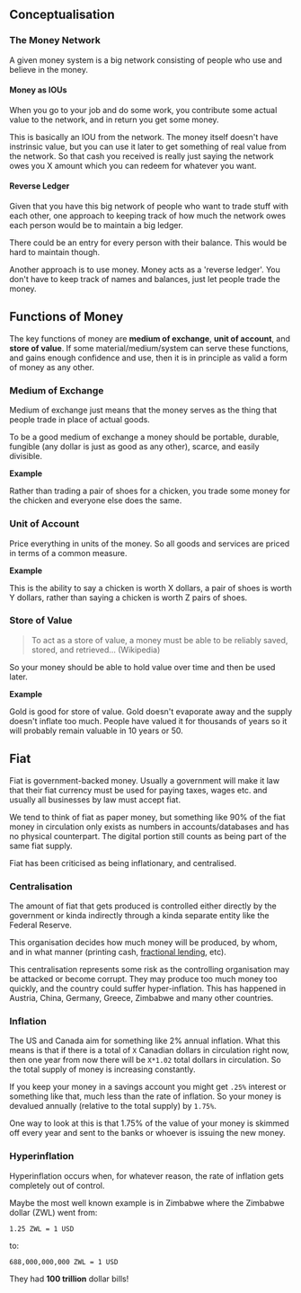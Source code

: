## Conceptualisation

### The Money Network
A given money system is a big network consisting of people who use and believe in the money.

#### Money as IOUs
When you go to your job and do some work, you contribute some actual value to the network, and in return you get some money.

This is basically an IOU from the network. The money itself doesn't have instrinsic value, but you can use it later to get something of real value from the network. So that cash you received is really just saying the network owes you X amount which you can redeem for whatever you want.

#### Reverse Ledger
Given that you have this big network of people who want to trade stuff with each other, one approach to keeping track of how much the network owes each person would be to maintain a big ledger. 

There could be an entry for every person with their balance. This would be hard to maintain though.

Another approach is to use money. Money acts as a 'reverse ledger'. You don't have to keep track of names and balances, just let people trade the money.

## Functions of Money
The key functions of money are **medium of exchange**, **unit of account**, and **store of value**. If some material/medium/system can serve these functions, and gains enough confidence and use, then it is in principle as valid a form of money as any other.

### Medium of Exchange
Medium of exchange just means that the money serves as the thing that people trade in place of actual goods. 

To be a good medium of exchange a money should be portable, durable, fungible (any dollar is just as good as any other), scarce, and easily divisible.

**Example**

Rather than trading a pair of shoes for a chicken, you trade some money for the chicken and everyone else does the same.

### Unit of Account
Price everything in units of the money. So all goods and services are priced in terms of a common measure.

**Example**

This is the ability to say a chicken is worth X dollars, a pair of shoes is worth Y dollars, rather than saying a chicken is worth Z pairs of shoes. 

### Store of Value
> To act as a store of value, a money must be able to be reliably saved, stored, and retrieved… (Wikipedia)

So your money should be able to hold value over time and then be used later.

**Example**

Gold is good for store of value. Gold doesn't evaporate away and the supply doesn't inflate too much. People have valued it for thousands of years so it will probably remain valuable in 10 years or 50.

## Fiat
Fiat is government-backed money. Usually a government will make it law that their fiat currency must be used for paying taxes, wages etc. and usually all businesses by law must accept fiat.

We tend to think of fiat as paper money, but something like 90% of the fiat money in circulation only exists as numbers in accounts/databases and has no physical counterpart. The digital portion still counts as being part of the same fiat supply.

Fiat has been criticised as being inflationary, and centralised.

### Centralisation
The amount of fiat that gets produced is controlled either directly by the government or kinda indirectly through a kinda separate entity like the Federal Reserve. 

This organisation decides how much money will be produced, by whom, and in what manner (printing cash, [fractional lending](https://www.khanacademy.org/economics-finance-domain/macroeconomics/monetary-system-topic/fractional-reserve-banking-tut/v/overview-of-fractional-reserve-banking), etc).

This centralisation represents some risk as the controlling organisation may be attacked or become corrupt. They may produce too much money too quickly, and the country could suffer hyper-inflation. This has happened in Austria, China, Germany, Greece, Zimbabwe and many other countries.

### Inflation
The US and Canada aim for something like 2% annual inflation. What this means is that if there is a total of `X` Canadian dollars in circulation right now, then one year from now there will be `X*1.02` total dollars in circulation. So the total supply of money is increasing constantly.

If you keep your money in a savings account you might get `.25%` interest or something like that, much less than the rate of inflation. So your money is devalued annually (relative to the total supply) by `1.75%`.

One way to look at this is that 1.75% of the value of your money is skimmed off every year and sent to the banks or whoever is issuing the new money.

### Hyperinflation

Hyperinflation occurs when, for whatever reason, the rate of inflation gets completely out of control.

Maybe the most well known example is in Zimbabwe where the Zimbabwe dollar (ZWL) went from:
```
1.25 ZWL = 1 USD
```
to:

```
688,000,000,000 ZWL = 1 USD
```

They had **100 trillion** dollar bills!
